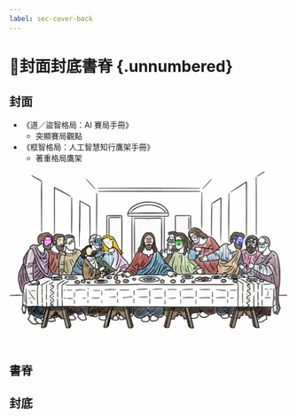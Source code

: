 ```yaml
---
label: sec-cover-back
---
```

# 📔封面封底書脊  {.unnumbered}

## 封面
* 《道／盜智格局：AI 賽局手冊》
	*  突顯賽局觀點
* 《框智格局：人工智慧知行鷹架手冊》
	* 著重格局鷹架

![](cover.png)

## 書脊

## 封底